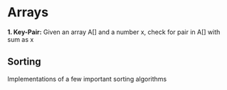 # Arrays
**1. Key-Pair:**
Given an array A[] and a number x, check for pair in A[] with sum as x
## Sorting
Implementations of a few important sorting algorithms
